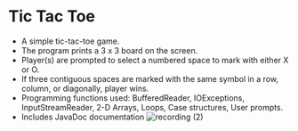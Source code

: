 # Tic Tac Toe
* A simple tic-tac-toe game.
* The program prints a 3 x 3 board on the screen.
* Player(s) are prompted to select a numbered space to mark with either X or O.
* If three contiguous spaces are marked with the same symbol in a row, column, or diagonally, player wins.
* Programming functions used: BufferedReader, IOExceptions, InputStreamReader, 2-D Arrays, Loops, Case structures, User prompts.
* Includes JavaDoc documentation
![recording (2)](https://user-images.githubusercontent.com/77496752/117146974-c658e380-ad82-11eb-8f2e-bcf8c4becd79.gif)
